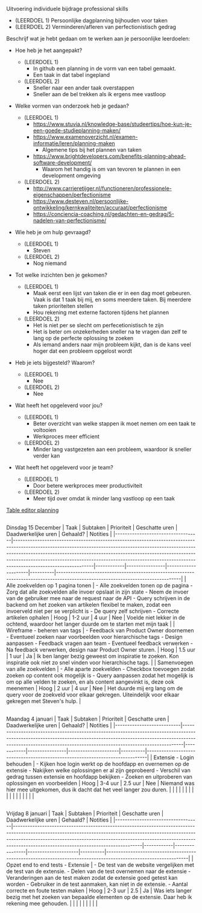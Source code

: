 Uitvoering individuele bijdrage professional skills

- (LEERDOEL 1) Persoonlijke dagplanning bijhouden voor taken
- (LEERDOEL 2) Verminderen/afleren van perfectionistisch gedrag

Beschrijf wat je hebt gedaan om te werken aan je persoonlijke leerdoelen:
- Hoe heb je het aangepakt?
  - (LEERDOEL 1) 
    - In github een planning in de vorm van een tabel gemaakt.
    - Een taak in dat tabel ingepland
  - (LEERDOEL 2) 
    - Sneller naar een ander taak overstappen
    - Sneller aan de bel trekken als ik ergens mee vastloop
    
- Welke vormen van onderzoek heb je gedaan?
  - (LEERDOEL 1) 
    - https://www.stuvia.nl/knowledge-base/studeertips/hoe-kun-je-een-goede-studieplanning-maken/
    - https://www.examenoverzicht.nl/examen-informatie/leren/planning-maken
      - Algemene tips bij het plannen van taken
    - https://www.brightdevelopers.com/benefits-planning-ahead-software-development/
      - Waarom het handig is om van tevoren te plannen in een development omgeving
  - (LEERDOEL 2) 
    - http://www.carrieretijger.nl/functioneren/professionele-eigenschappen/perfectionisme
    - https://www.desteven.nl/persoonlijke-ontwikkeling/kernkwaliteiten/accuraat/perfectionisme
    - https://conciencia-coaching.nl/gedachten-en-gedrag/5-nadelen-van-perfectionisme/
- Wie heb je om hulp gevraagd?
  - (LEERDOEL 1) 
    - Steven
  - (LEERDOEL 2)
    - Nog niemand
- Tot welke inzichten ben je gekomen?
  - (LEERDOEL 1) 
    - Maak eerst een lijst van taken die er in een dag moet gebeuren. Vaak is dat 1 taak bij mij, en soms meerdere taken. Bij meerdere taken prioriteiten stellen
    - Hou rekening met externe factoren tijdens het plannen
  - (LEERDOEL 2) 
    - Het is niet per se slecht om perfecetionistisch te zijn
    - Het is beter om onzekerheden sneller na te vragen dan zelf te lang op de perfecte oplossing te zoeken
    - Als iemand anders naar mijn probleem kijkt, dan is de kans veel hoger dat een probleem opgelost wordt
    
- Heb je iets bijgesteld? Waarom?
  - (LEERDOEL 1) 
    - Nee
  - (LEERDOEL 2) 
    - Nee
- Wat heeft het opgeleverd voor jou?
  - (LEERDOEL 1) 
    - Beter overzicht van welke stappen ik moet nemen om een taak te voltooien
    - Werkproces meer efficient
  - (LEERDOEL 2) 
    - Minder lang vastgezeten aan een probleem, waardoor ik sneller verder kan
- Wat heeft het opgeleverd voor je team?
  - (LEERDOEL 1) 
    - Door betere werkproces meer productiviteit
  - (LEERDOEL 2) 
    - Meer tijd over omdat ik minder lang vastloop op een taak



[Table editor planning](https://www.tablesgenerator.com/markdown_tables) 

## 
Dinsdag 15 December
| Taak                              | Subtaken                                                                                                                                                                                                                                                                                                                                                | Prioriteit | Geschatte uren | Daadwerkelijke uren | Gehaald? | Notities                                                                                                                        |
|-----------------------------------|---------------------------------------------------------------------------------------------------------------------------------------------------------------------------------------------------------------------------------------------------------------------------------------------------------------------------------------------------------|------------|----------------|---------------------|----------|---------------------------------------------------------------------------------------------------------------------------------|
| Alle zoekvelden op 1 pagina tonen | - Alle zoekvelden tonen op de pagina - Zorg dat alle zoekvelden alle invoer opslaat in zijn state - Neem de invoer van de gebruiker mee naar de request naar de API - Query schrijven in de backend om het zoeken van artikelen flexibel te maken, zodat een invoerveld niet per se verplicht is - De query zelf schrijven - Correcte artikelen ophalen | Hoog       | 1-2 uur        | 4 uur               | Nee      | Voelde niet lekker in de ochtend, waardoor het langer duurde om te starten met mijn taak                                        |
| Wireframe - beheren van tags      | - Feedback van Product Owner doornemen - Eventueel zoeken naar voorbeelden voor hierarchische tags - Design aanpassen - Feedback vragen aan team - Eventueel feedback verwerken - Na feedback verwerken, design naar Product Owner sturen.                                                                                                              | Hoog       | 1.5 uur        | 1 uur               | Ja       | Ik ben langer bezig geweest om inspiratie te zoeken. Kon inspiratie ook niet zo snel vinden voor  hierarchische tags.           |
| Samenvoegen van alle zoekvelden   | - Alle aparte zoekvelden - Checkbox toevoegen zodat zoeken op content ook mogelijk is - Query aanpassen zodat het mogelijk is om op alle velden te zoeken, en als content aangevinkt is, deze ook meenemen                                                                                                                                              | Hoog       | 2 uur          | 4 uur               | Nee      | Het duurde mij erg lang om de query voor de zoekveld voor elkaar gekregen. Uiteindelijk voor elkaar gekregen met Steven's hulp. |

##
Maandag 4 januari
| Taak                      | Subtaken                                                                                                                                                                                                                                 | Prioriteit | Geschatte uren | Daadwerkelijke uren | Gehaald? | Notities                                                                     |
|---------------------------|------------------------------------------------------------------------------------------------------------------------------------------------------------------------------------------------------------------------------------------|------------|----------------|---------------------|----------|------------------------------------------------------------------------------|
| Extensie - Login behouden | - Kijken hoe login werkt op de hoofdapp en overnemen op de extensie - Nakijken welke oplossingen er al zijn geprobeerd - Verschil van gedrag tussen extensie en hoofdapp bekijken - Zoeken en uitproberen van oplossingen en voorbeelden | Hoog       | 3-4 uur        | 2.5 uur             | Nee      | Niemand was hier mee uitgekomen, dus ik dacht dat het veel langer zou duren. |
|                           |                                                                                                                                                                                                                                          |            |                |                     |          |                                                                              |
|                           |                                                                                                                                                                                                                                          |            |                |                     |          |                                                                              |

##
Vrijdag 8 januari
| Taak                              | Subtaken                                                                                                                                                                                                                                                                                      | Prioriteit | Geschatte uren | Daadwerkelijke uren | Gehaald? | Notities                                                                                                       |
|-----------------------------------|-----------------------------------------------------------------------------------------------------------------------------------------------------------------------------------------------------------------------------------------------------------------------------------------------|------------|----------------|---------------------|----------|----------------------------------------------------------------------------------------------------------------|
| Opzet end to end tests - Extensie | - De test van de website vergelijken met de test van de extensie. - Delen van de test overnemen naar de extensie - Veranderingen aan de test maken zodat de extensie goed getest kan worden - Gebruiker in de test aanmaken, kan niet in de extensie. - Aantal correcte en foute testen maken | Hoog       | 2-3 uur        | 2.5                 | Ja       | Was iets langer bezig met het zoeken van bepaalde elementen op de extensie. Daar heb ik rekening mee gehouden. |
|                                   |                                                                                                                                                                                                                                                                                               |            |                |                     |          |                                                                                                                |
